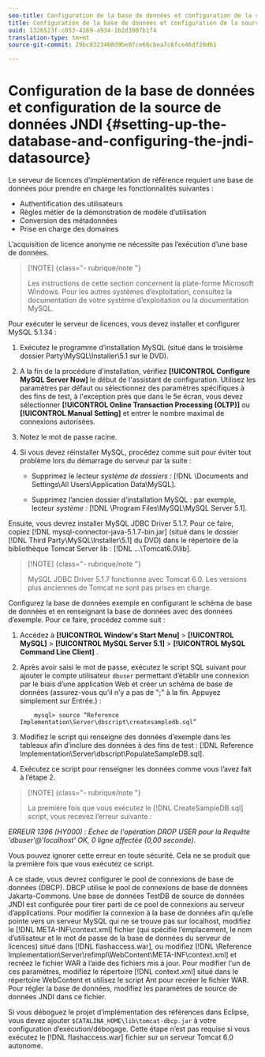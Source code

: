 ```yaml
---
seo-title: Configuration de la base de données et configuration de la source de données JNDI
title: Configuration de la base de données et configuration de la source de données JNDI
uuid: 1326523f-c053-4169-a934-1b2d3907b1f4
translation-type: tm+mt
source-git-commit: 29bc8323460d9be0fce66cbea7c6fce46df20d61

---
```



# Configuration de la base de données et configuration de la source de données JNDI {#setting-up-the-database-and-configuring-the-jndi-datasource}

Le serveur de licences d’implémentation de référence requiert une base de données pour prendre en charge les fonctionnalités suivantes :

* Authentification des utilisateurs
* Règles métier de la démonstration de modèle d’utilisation
* Conversion des métadonnées
* Prise en charge des domaines

L’acquisition de licence anonyme ne nécessite pas l’exécution d’une base de données.

>[!NOTE] {class=&quot;- rubrique/note &quot;}
>
>Les instructions de cette section concernent la plate-forme Microsoft Windows. Pour les autres systèmes d’exploitation, consultez la documentation de votre système d’exploitation ou la documentation MySQL.

Pour exécuter le serveur de licences, vous devez installer et configurer MySQL 5.1.34 :

1. Exécutez le programme d’installation MySQL (situé dans le troisième dossier Party\MySQL\Installer\5.1 sur le DVD).
1. A la fin de la procédure d&#39;installation, vérifiez **[!UICONTROL Configure MySQL Server Now]** le début de l&#39;assistant de configuration. Utilisez les paramètres par défaut ou sélectionnez des paramètres spécifiques à des fins de test, à l&#39;exception près que dans le 5e écran, vous devez sélectionner **[!UICONTROL Online Transaction Processing (OLTP)]** ou **[!UICONTROL Manual Setting]** et entrer le nombre maximal de connexions autorisées.

1. Notez le mot de passe racine.
1. Si vous devez réinstaller MySQL, procédez comme suit pour éviter tout problème lors du démarrage du serveur par la suite :

   * Supprimez le lecteur *système de dossiers :* [!DNL \Documents and Settings\All Users\Application Data\MySQL].

   * Supprimez l’ancien dossier d’installation MySQL : par exemple, lecteur *système :* [!DNL \Program Files\MySQL\MySQL Server 5.1].

Ensuite, vous devrez installer MySQL JDBC Driver 5.1.7. Pour ce faire, copiez [!DNL mysql-connector-java-5.1.7-bin.jar] (situé dans le dossier [!DNL Third Party\MySQL\Installer\5.1] du DVD) dans le répertoire de la bibliothèque Tomcat Server lib : [!DNL ...\Tomcat6.0\lib].

>[!NOTE] {class=&quot;- rubrique/note &quot;}
>
>MySQL JDBC Driver 5.1.7 fonctionne avec Tomcat 6.0. Les versions plus anciennes de Tomcat ne sont pas prises en charge.

Configurez la base de données exemple en configurant le schéma de base de données et en renseignant la base de données avec des données d’exemple. Pour ce faire, procédez comme suit :

1. Accédez à **[!UICONTROL Window's Start Menu]** > **[!UICONTROL MySQL]** > **[!UICONTROL MySQL Server 5.1]** > **[!UICONTROL MySQL Command Line Client]** .
1. Après avoir saisi le mot de passe, exécutez le script SQL suivant pour ajouter le compte utilisateur `dbuser` permettant d’établir une connexion par le biais d’une application Web et créer un schéma de base de données (assurez-vous qu’il n’y a pas de &quot;;&quot; à la fin. Appuyez simplement sur Entrée.) :

   ```
       mysql> source “Reference Implementation\Server\dbscript\createsampledb.sql”
   ```

1. Modifiez le script qui renseigne des données d’exemple dans les tableaux afin d’inclure des données à des fins de test : [!DNL Reference Implementation\Server\dbscript\PopulateSampleDB.sql].
1. Exécutez ce script pour renseigner les données comme vous l’avez fait à l’étape 2.

>[!NOTE] {class=&quot;- rubrique/note &quot;}
>
>La première fois que vous exécutez le [!DNL CreateSampleDB.sql] script, vous recevez l’erreur suivante :

*ERREUR 1396 (HY000) : Échec de l&#39;opération DROP USER pour la Requête &#39;dbuser&#39;@&#39;localhost&#39; OK, 0 ligne affectée (0,00 seconde).*

Vous pouvez ignorer cette erreur en toute sécurité. Cela ne se produit que la première fois que vous exécutez ce script.

A ce stade, vous devrez configurer le pool de connexions de base de données (DBCP). DBCP utilise le pool de connexions de base de données Jakarta-Commons. Une base de données TestDB de source de données JNDI est configurée pour tirer parti de ce pool de connexions au serveur d’applications. Pour modifier la connexion à la base de données afin qu’elle pointe vers un serveur MySQL qui ne se trouve pas sur localhost, modifiez le [!DNL META-INF\context.xml] fichier (qui spécifie l’emplacement, le nom d’utilisateur et le mot de passe de la base de données du serveur de licences) situé dans [!DNL flashaccess.war], ou modifiez [!DNL \Reference Implementation\Server\refimpl\WebContent\META-INF\context.xml] et recréez le fichier WAR à l’aide des fichiers mis à jour. Pour modifier l&#39;un de ces paramètres, modifiez le répertoire [!DNL context.xml] situé dans le répertoire WebContent et utilisez le script Ant pour recréer le fichier WAR. Pour régler la base de données, modifiez les paramètres de source de données JNDI dans ce fichier.

Si vous déboguez le projet d’implémentation des références dans Eclipse, vous devez ajouter `$CATALINA_HOME\lib\tomcat-dbcp.jar` à votre configuration d’exécution/débogage. Cette étape n’est pas requise si vous exécutez le [!DNL flashaccess.war] fichier sur un serveur Tomcat 6.0 autonome.
